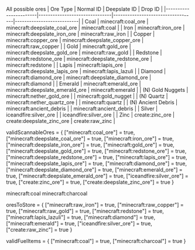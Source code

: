 All possible ores
| Ore Type              | Normal ID                     | Deepslate ID                      | Drop ID                   |
|-----------------------|-------------------------------|-----------------------------------|---------------------------|
| Coal                  | minecraft:coal_ore            | minecraft:deepslate_coal_ore      | minecraft:coal            |
| Iron                  | minecraft:iron_ore            | minecraft:deepslate_iron_ore      | minecraft:raw_iron        |
| Copper                | minecraft:copper_ore          | minecraft:deepslate_copper_ore    | minecraft:raw_copper      |
| Gold                  | minecraft:gold_ore            | minecraft:deepslate_gold_ore      | minecraft:raw_gold        |
| Redstone              | minecraft:redstone_ore        | minecraft:deepslate_redstone_ore  | minecraft:redstone        |
| Lapis                 | minecraft:lapis_ore           | minecraft:deepslate_lapis_ore     | minecraft:lapis_lazuli    |
| Diamond               | minecraft:diamond_ore         | minecraft:deepslate_diamond_ore   | minecraft:diamond         |
| Emerald               | minecraft:emerald_ore         | minecraft:deepslate_emerald_ore   | minecraft:emerald         |
| (N) Gold Nuggets      | minecraft:nether_gold_ore     |                                   | minecraft:gold_nugget     |
| (N) Quartz            | minecraft:nether_quartz_ore   |                                   | minecraft:quartz          |
| (N) Ancient Debris    | minecraft:ancient_debris      |                                   | minecraft:ancient_debris  |
| Silver                | iceandfire:silver_ore         |                                   | iceandfire:silver_ore     |
| Zinc                  | create:zinc_ore               | create:deepslate_zinc_ore         | create:raw_zinc           |



validScannableOres = {
    ["minecraft:coal_ore"] = true,
    ["minecraft:deepslate_coal_ore"] = true,
    ["minecraft:iron_ore"] = true,
    ["minecraft:deepslate_iron_ore"] = true,
    ["minecraft:gold_ore"] = true,
    ["minecraft:deepslate_gold_ore"] = true,
    ["minecraft:redstone_ore"] = true,
    ["minecraft:deepslate_redstone_ore"] = true,
    ["minecraft:lapis_ore"] = true,
    ["minecraft:deepslate_lapis_ore"] = true,
    ["minecraft:diamond_ore"] = true,
    ["minecraft:deepslate_diamond_ore"] = true,
    ["minecraft:emerald_ore"] = true,
    ["minecraft:deepslate_emerald_ore"] = true,
    ["iceandfire:silver_ore"] = true,
    ["create:zinc_ore"] = true,
    ["create:deepslate_zinc_ore"] = true
}

minecraft:coal
minecraft:charcoal

oresToStore = {
    ["minecraft:raw_iron"] = true,
    ["minecraft:raw_copper"] = true,
    ["minecraft:raw_gold"] = true,
    ["minecraft:redstone"] = true,
    ["minecraft:lapis_lazuli"] = true,
    ["minecraft:diamond"] = true,
    ["minecraft:emerald"] = true,
    ["iceandfire:silver_ore"] = true,
    ["create:raw_zinc"] = true
}


validFuelItems = {
	["minecraft:coal"] = true,
	["minecraft:charcoal"] = true
}

